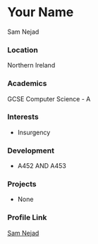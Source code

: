 # Your Name
Sam Nejad

### Location

Northern Ireland

### Academics

GCSE Computer Science - A

### Interests

- Insurgency

### Development

- A452 AND A453

### Projects

- None

### Profile Link

[Sam Nejad](https://github.com/xd-blade)